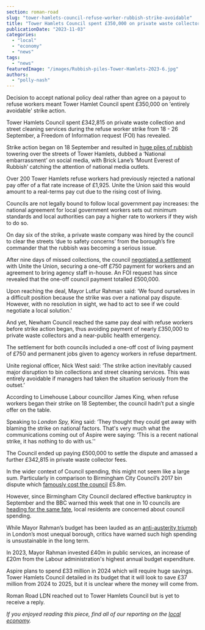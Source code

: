 ```yaml
---
section: roman-road
slug: "tower-hamlets-council-refuse-worker-rubbish-strike-avoidable"
title: "Tower Hamlets Council spent £350,000 on private waste collectors during refuse worker strike, FOI reveals"
publicationDate: "2023-11-03"
categories: 
  - "local"
  - "economy"
  - "news"
tags: 
  - "news"
featuredImage: "/images/Rubbish-piles-Tower-Hamlets-2023-6.jpg"
authors: 
  - "polly-nash"
---
```


Decision to accept national policy deal rather than agree on a payout to refuse workers meant Tower Hamlet Council spent £350,000 on 'entirely avoidable' strike action.

Tower Hamlets Council spent £342,815 on private waste collection and street cleaning services during the refuse worker strike from 18 - 26 September, a Freedom of Information request (FOI) has revealed. 

Strike action began on 18 September and resulted in [huge piles of rubbish](https://romanroadlondon.com/refuse-worker-rubbish-collection-strikes-tower-hamlets-photoessay-2023/) towering over the streets of Tower Hamlets, dubbed a ‘National embarrassment’ on social media, with Brick Lane’s ‘Mount Everest of Rubbish’ catching the attention of national media outlets. 

Over 200 Tower Hamlets refuse workers had previously rejected a national pay offer of a flat rate increase of £1,925. Unite the Union said this would amount to a real-terms pay cut due to the rising cost of living. 

Councils are not legally bound to follow local government pay increases: the national agreement for local government workers sets out minimum standards and local authorities can pay a higher rate to workers if they wish to do so.

On day six of the strike, a private waste company was hired by the council to clear the streets ‘due to safety concerns’ from the borough’s fire commander that the rubbish was becoming a serious issue. 

After nine days of missed collections, the council [negotiated a settlement](https://romanroadlondon.com/tower-hamlets-resolution-strike-ended-refuse-september-2023/) with Unite the Union, securing a one-off £750 payment for workers and an agreement to bring agency staff in-house. An FOI request has since revealed that the one-off council payment totalled £500,000. 

Upon reaching the deal, Mayor Lutfur Rahman said: ‘We found ourselves in a difficult position because the strike was over a national pay dispute. However, with no resolution in sight, we had to act to see if we could negotiate a local solution.’

And yet, Newham Council reached the same pay deal with refuse workers before strike action began, thus avoiding payment of nearly £350,000 to private waste collectors and a near-public health emergency. 

The settlement for both councils included a one-off cost of living payment of £750 and permanent jobs given to agency workers in refuse department.

Unite regional officer, Nick West said: ‘The strike action inevitably caused major disruption to bin collections and street cleaning services. This was entirely avoidable if managers had taken the situation seriously from the outset.’

According to Limehouse Labour councillor James King, when refuse workers began their strike on 18 September, the council hadn’t put a single offer on the table. 

Speaking to _London Spy,_ King said: ‘They thought they could get away with blaming the strike on national factors. That's very much what the communications coming out of Aspire were saying: ‘This is a recent national strike, it has nothing to do with us.'' 

The Council ended up paying £500,000 to settle the dispute and amassed a further £342,815 in private waste collector fees. 

In the wider context of Council spending, this might not seem like a large sum. Particularly in comparison to Birmingham City Council’s 2017 bin dispute which [famously cost the council](https://www.bbc.co.uk/news/uk-england-birmingham-47571695) £5.8m.

However, since Birmingham City Council declared effective bankruptcy in September and the BBC warned this week that one in 10 councils are [heading for the same fate](https://www.bbc.co.uk/news/uk-politics-67228883), local residents are concerned about council spending. 

While Mayor Rahman’s budget has been lauded as an [anti-austerity triumph](https://romanroadlondon.com/mayor-rahman-budget-2023-aspire/) in London’s most unequal borough, critics have warned such high spending is unsustainable in the long term. 

In 2023, Mayor Rahman invested £40m in public services, an increase of £20m from the Labour administration's highest annual budget expenditure.

Aspire plans to spend £33 million in 2024 which will require huge savings. Tower Hamlets Council detailed in its budget that it will look to save £37 million from 2024 to 2025, but it is unclear where the money will come from.

Roman Road LDN reached out to Tower Hamlets Council but is yet to receive a reply. 

_If you enjoyed reading this piece, find all of our reporting on the_ [_local economy_](https://romanroadlondon.com/news/economy/)_._ 


